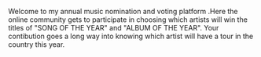 Welcome to my annual music nomination and voting platform .Here the online community gets to participate in choosing which artists will win the titles of "SONG OF THE YEAR" and "ALBUM OF THE YEAR".
Your contibution goes a long way into knowing which artist will have a tour in the country this year.
